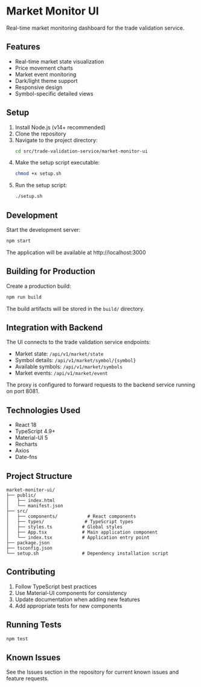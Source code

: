 # Market Monitor UI

Real-time market monitoring dashboard for the trade validation service.

## Features

- Real-time market state visualization
- Price movement charts
- Market event monitoring
- Dark/light theme support
- Responsive design
- Symbol-specific detailed views

## Setup

1. Install Node.js (v14+ recommended)
2. Clone the repository
3. Navigate to the project directory:
   ```bash
   cd src/trade-validation-service/market-monitor-ui
   ```
4. Make the setup script executable:
   ```bash
   chmod +x setup.sh
   ```
5. Run the setup script:
   ```bash
   ./setup.sh
   ```

## Development

Start the development server:
```bash
npm start
```

The application will be available at http://localhost:3000

## Building for Production

Create a production build:
```bash
npm run build
```

The build artifacts will be stored in the `build/` directory.

## Integration with Backend

The UI connects to the trade validation service endpoints:

- Market state: `/api/v1/market/state`
- Symbol details: `/api/v1/market/symbol/{symbol}`
- Available symbols: `/api/v1/market/symbols`
- Market events: `/api/v1/market/event`

The proxy is configured to forward requests to the backend service running on port 8081.

## Technologies Used

- React 18
- TypeScript 4.9+
- Material-UI 5
- Recharts
- Axios
- Date-fns

## Project Structure

```
market-monitor-ui/
├── public/
│   ├── index.html
│   └── manifest.json
├── src/
│   ├── components/           # React components
│   ├── types/               # TypeScript types
│   ├── styles.ts           # Global styles
│   ├── App.tsx             # Main application component
│   └── index.tsx           # Application entry point
├── package.json
├── tsconfig.json
└── setup.sh                # Dependency installation script
```

## Contributing

1. Follow TypeScript best practices
2. Use Material-UI components for consistency
3. Update documentation when adding new features
4. Add appropriate tests for new components

## Running Tests

```bash
npm test
```

## Known Issues

See the Issues section in the repository for current known issues and feature requests.